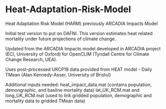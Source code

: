 # Heat-Adaptation-Risk-Model
Heat Adaptation Risk Model (HARM) previously ARCADIA Impacts Model

Initial test version to put on DAFNI. This version estimates heat related mortality under future projections of climate change.

Updated from the ARCADIA Impacts model developed in ARCADIA project (ECI, University of Oxford) for OpenCLIM (Tyndall Centre for Climate Change Research, UEA).

Uses post-processed UKCP18 data provided from HEAT model - Daily TMean (Alan Kennedy-Asser, University of Bristol)

Additional inputs needed: heat_impact_data.mat (contains population, demongraphic, and basline mortality data)
                          lat_UK_RCM.mat and long_UK_RCM.mat (used to link gridded population, demographic and mortality data to gridded TMean data)
